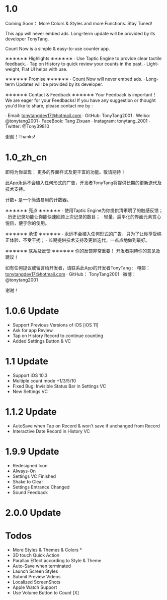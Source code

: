 # 1.0 #
Coming Soon：
More Colors & Styles and more Functions. 
Stay Tuned!

This app will never embed ads.
Long-term update will be provided by its developer TonyTang.

Count Now  is a simple & easy-to-use counter app.

∗∗∗∗∗∗ Highlights ∗∗∗∗∗∗
∙ Use Taptic Engine to provide clear tactile feedback.
∙ Tap on History to quick review your counts in the past.
∙ Light-weight, Flat UI helps with use.

∗∗∗∗∗∗ Promise ∗∗∗∗∗∗
∙ Count Now will never embed ads.
∙ Long-term Updates will be provided by its developer.

∗∗∗∗∗∗ Contact & Feedback ∗∗∗∗∗∗
Your Feedback is important！
We are eager for your Feedbacks!
If you have any suggestion or thought you'd like to share, please contact me by : 

∙ Email: tonytangdev17@hotmail.com
∙ GitHub: TonyTang2001
∙ Weibo: @tonytang2001
∙ FaceBook: Tang Zixuan
∙ Instagram: tonytang_2001
∙ Twitter: @Tony39810

谢谢！Thanks!

# 1.0_zh_cn #
即将为你呈现：
更多的界面样式及更丰富的功能。敬请期待！

此App永远不会植入任何形式的广告，开发者TonyTang将提供长期的更新迭代及技术支持。

计数+ 是一个简洁易用的计数器。

∗∗∗∗∗∗ 亮点 ∗∗∗∗∗∗
∙ 使用Taptic Engine为你提供清晰明了的触感反馈；
∙ 历史记录功能让你能快速回顾上次记录的数目；
∙ 轻量、扁平化的界面元素赏心悦目，便于你的使用。

∗∗∗∗∗∗ 承诺 ∗∗∗∗∗∗
∙ 永远不会植入任何形式的广告，只为了让你享受纯正体验、不受干扰；
∙ 长期提供技术支持及更新迭代，一点点地做到最好。

∗∗∗∗∗∗ 联系及反馈 ∗∗∗∗∗∗
你的反馈非常重要！
开发者期待你的意见及建议！

如有任何提议或留言给开发者，请联系此App的开发者TonyTang :
∙ 电邮： tonytangdev17@hotmail.com
∙ GitHub： TonyTang2001
∙ 微博： @tonytang2001

谢谢！

# 1.0.6 Update #
- Support Previous Versions of iOS [iOS 11]
- Ask for app Review
- Tap on History Record to continue counting
- Added Settings Button & VC

# 1.1 Update #
- Support iOS 10.3
- Multiple count mode +1/3/5/10
- Fixed Bug: Invisible Status Bar in Settings VC
- New Settings VC

# 1.1.2 Update #
- AutoSave when Tap on Record & won't save if unchanged from Record
- Interactive Date Record in History VC

# 1.9.9 Update #
- Redesigned Icon
- Always-On
- Settings VC Finished
- Shake to Clear
- Settings Entrance Changed
- Sound Feedback 

# 2.0.0 Update #


# Todos #
- More Styles & Themes & Colors *
- 3D touch Quick Action
- Parallax Effect according to Style & Theme
- Auto-Save when terminated
- Launch Screen Styles
- Submit Preview Videos
- Localized ScreenShots
- Apple Watch Support
- Use Volume Button to Count [X]
